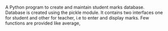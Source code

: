 A Python program to create and maintain student marks database.
Database is created using the pickle module.
It contains two interfaces one for student and other for teacher, i.e to enter and display marks.
Few functions are provided like average, 
